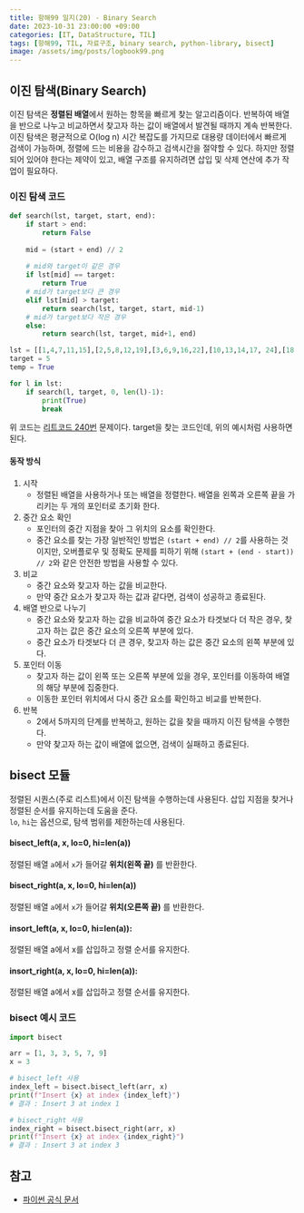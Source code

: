 ```yaml
---
title: 항해99 일지(20) - Binary Search
date: 2023-10-31 23:00:00 +09:00
categories: [IT, DataStructure, TIL]
tags: [항해99, TIL, 자료구조, binary search, python-library, bisect]
image: /assets/img/posts/logbook99.png
---
```


## 이진 탐색(Binary Search)
이진 탐색은 **정렬된 배열**에서 원하는 항목을 빠르게 찾는 알고리즘이다. 반복하여 배열을 반으로 나누고 비교하면서 찾고자 하는 값이 배열에서 발견될 때까지 계속 반복한다. 이진 탐색은 평균적으로 O(log n) 시간 복잡도를 가지므로 대용량 데이터에서 빠르게 검색이 가능하며, 정렬에 드는 비용을 감수하고 검색시간을 절약할 수 있다. 하지만 정렬되어 있어야 한다는 제약이 있고, 배열 구조를 유지하려면 삽입 및 삭제 연산에 추가 작업이 필요하다.

### 이진 탐색 코드

```python
def search(lst, target, start, end):
	if start > end:
		return False
	
	mid = (start + end) // 2
	
	# mid와 target이 같은 경우 
	if lst[mid] == target:
		return True
	# mid가 target보다 큰 경우
	elif lst[mid] > target:
		return search(lst, target, start, mid-1)
	# mid가 target보다 작은 경우
	else:
		return search(lst, target, mid+1, end)

lst = [[1,4,7,11,15],[2,5,8,12,19],[3,6,9,16,22],[10,13,14,17, 24],[18,21,23,26,30]]
target = 5
temp = True

for l in lst:
	if search(l, target, 0, len(l)-1):
		print(True)
		break
```

위 코드는 [리트코드 240번](https://leetcode.com/problems/search-a-2d-matrix-ii/description/) 문제이다. target을 찾는 코드인데, 위의 예시처럼 사용하면 된다.

#### 동작 방식

1. 시작
	+ 정렬된 배열을 사용하거나 또는 배열을 정렬한다. 배열을 왼쪽과 오른쪽 끝을 가리키는 두 개의 포인터로 초기화 한다.
2. 중간 요소 확인
	+ 포인터의 중간 지점을 찾아 그 위치의 요소를 확인한다.
	+ 중간 요소를 찾는 가장 일반적인 방법은 `(start + end) // 2`를 사용하는 것이지만, 오버플로우 및 정확도 문제를 피하기 위해 `(start + (end - start)) // 2`와 같은 안전한 방법을 사용할 수 있다.
3. 비교
	+ 중간 요소와 찾고자 하는 값을 비교한다.
	+ 만약 중간 요소가 찾고자 하는 값과 같다면, 검색이 성공하고 종료된다.
4. 배열 반으로 나누기
	+ 중간 요소와 찾고자 하는 값을 비교하여 중간 요소가 타겟보다 더 작은 경우, 찾고자 하는 값은 중간 요소의 오른쪽 부분에 있다.
	+ 중간 요소가 타겟보다 더 큰 경우, 찾고자 하는 값은 중간 요소의 왼쪽 부분에 있다.
5. 포인터 이동
	+ 찾고자 하는 값이 왼쪽 또는 오른쪽 부분에 있을 경우, 포인터를 이동하여 배열의 해당 부분에 집중한다.
	+ 이동한 포인터 위치에서 다시 중간 요소를 확인하고 비교를 반복한다.
6. 반복
	+ 2에서 5까지의 단계를 반복하고, 원하는 값을 찾을 때까지 이진 탐색을 수행한다.
	+ 만약 찾고자 하는 값이 배열에 없으면, 검색이 실패하고 종료된다.

## bisect 모듈
정렬된 시퀀스(주로 리스트)에서 이진 탐색을 수행하는데 사용된다. 삽입 지점을 찾거나 정렬된 순서를 유지하는데 도움을 준다.    
 `lo`, `hi`는 옵션으로, 탐색 범위를 제한하는데 사용된다.
 
#### bisect_left(a, x, lo=0, hi=len(a))
정렬된 배열 `a`에서 `x`가 들어갈 **위치(왼쪽 끝)** 를 반환한다.


#### bisect_right(a, x, lo=0, hi=len(a))
정렬된 배열 `a`에서 `x`가 들어갈 **위치(오른쪽 끝)** 를 반환한다.

#### insort_left(a, x, lo=0, hi=len(a)):
정렬된 배열 a에서 x를 삽입하고 정렬 순서를 유지한다.

#### insort_right(a, x, lo=0, hi=len(a)):
정렬된 배열 a에서 x를 삽입하고 정렬 순서를 유지한다.

### bisect 예시 코드

```python
import bisect

arr = [1, 3, 3, 5, 7, 9]
x = 3

# bisect_left 사용
index_left = bisect.bisect_left(arr, x)
print(f"Insert {x} at index {index_left}")
# 결과 : Insert 3 at index 1

# bisect_right 사용
index_right = bisect.bisect_right(arr, x)
print(f"Insert {x} at index {index_right}")
# 결과 : Insert 3 at index 3
```

## 참고

+ [파이썬 공식 문서](https://docs.python.org/ko/3.7/library/bisect.html)